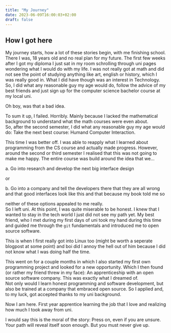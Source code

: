 ```yaml
---
title: "My Journey"
date: 2023-06-09T16:00:03+02:00
draft: false
---
```

## How I got here

My journey starts, how a lot of these stories begin, with me finishing school. There I was, 18 years old and no real plan for my future. The first few weeks after I got my diploma I just sat in my room schrolling through uni pages wondering what I would do with my life. I was not really got at math and did not see the point of studying anything like art, english or history, which I was really good in. What I did have though was an interest in Technology. So, I did what any reasonable guy my age would do, follow the advice of my best friends and just sign up for the computer science bachelor course at my local uni.

Oh boy, was that a bad idea.

To sum it up, I failed. Horribly. Mainly because I lacked the mathematical background to understand what the math courses were even about.<br>
So, after the second semester, I did what any reasonable guy my age would do: Take the next best course: Humand Computer Interaction.

This time I was better off. I was able to reapply what I learned about programming from the CS course and actually made progress. However, around the second or third semester I realised that this was not going to make me happy. The entire course was build around the idea that we...

a. Go into research and develop the next big interface design

or

b. Go into a company and tell the developers there that they are all wrong and that good interfaces look like this and that because my book told me so

neither of these options appealed to me really.<br>
So I left uni. At this point, I was quite miserable to be honest. I knew that I wanted to stay in the tech world I just did not see my path yet. My best friend, who I met during my first days of uni took my hand during this time and guided me through the `git` fundamentals and introduced me to open source software.

This is when I first really got into Linux too (might be worth a seperate blogpost at some point) and boi did I annoy the hell out of him because I did not know what I was doing half the time.

This went on for a couple months in which I also started my first own programming project and looked for a new opportunity. Which I then found (or rather my friend threw in my face): An apprenticeship with an open source software company. This was exactly what I dreamed of.<br>
Not only would I learn honest programming and software development, but also be trained at a company that embraced open source. So I applied and, to my luck, got accepted thanks to my uni background.

Now I am here. First year apprentice learning the job that I love and realizing how much I took away from uni.

I would say this is the moral of the story: Press on, even if you are unsure. Your path will reveal itself soon enough. But you must never give up.